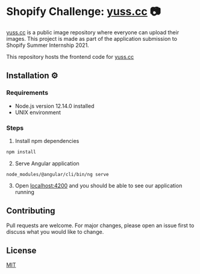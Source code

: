 # Shopify Challenge: [yuss.cc](https://yuss.cc) 📷

[yuss.cc](https://yuss.cc) is a public image repository where everyone can upload their images. This project is made as part of the application submission to Shopify Summer Internship 2021.

This repository hosts the frontend code for [yuss.cc](https://yuss.cc)

## Installation ⚙️

### Requirements

- Node.js version 12.14.0 installed
- UNIX environment

### Steps

1. Install npm dependencies

``` bash
npm install
```

2. Serve Angular application

```
node_modules/@angular/cli/bin/ng serve
```

3. Open [localhost:4200](localhost:4200) and you should be able to see our application running


## Contributing
Pull requests are welcome. For major changes, please open an issue first to discuss what you would like to change.

## License
[MIT](https://choosealicense.com/licenses/mit/)